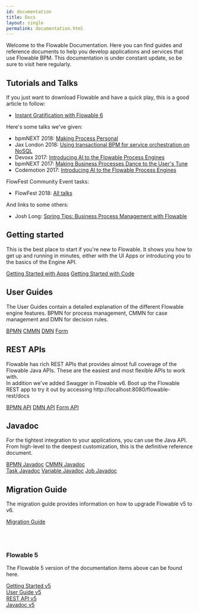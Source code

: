 ```yaml
---
id: documentation
title: Docs
layout: single
permalink: documentation.html
---
```

Welcome to the Flowable Documentation.  Here you can find guides and reference documents to help you develop applications and services that use Flowable BPM.  This documentation is under constant update, so be sure to visit here regularly.

## Tutorials and Talks
If you just want to download Flowable and have a quick play, this is a good article to follow:

+ [Instant Gratification with Flowable 6](https://paulhh.wordpress.com/2017/01/31/flowable-6-instant-gratification/)

Here's some talks we've given:

+ bpmNEXT 2018: [Making Process Personal](https://www.youtube.com/watch?v=fyxRHZaCSSA)
+ Jax London 2018: [Using transactional BPM for service orchestration on NoSQL](https://www.youtube.com/watch?v=vzgU1lZ1h3U)
+ Devoxx 2017: [Introducing AI to the Flowable Process Engines](https://www.youtube.com/watch?v=i8dYR0LdpHg)
+ bpmNEXT 2017: [Making Business Processes Dance to the User's Tune](https://www.youtube.com/watch?v=5qIw3JTw-mI)
+ Codemotion 2017: [Introducing AI to the Flowable Process Engines](https://www.youtube.com/watch?v=HaZQTrfNAgo)

FlowFest Community Event tasks:

+ FlowFest 2018: [All talks](https://flowable.com/flowfest2018)


And links to some others:

+ Josh Long: [Spring Tips: Business Process Management with Flowable](https://www.youtube.com/watch?v=43_OLrxU3so)

## Getting started

This is the best place to start if you're new to Flowable.  It shows you how to get up and running in minutes, either with the UI Apps or introducing you to the basics of the Engine API.
<div class="buttons-unit">
  <a href="{{ site.baseurl }}/docs/userguide/index.html#flowableApps" class="button" target="_blank">Getting Started with Apps</a>
  <a href="{{ site.baseurl }}/docs/userguide/index.html#_getting_started" class="button" target="_blank">Getting Started with Code</a>
</div>

## User Guides

The User Guides contain a detailed explanation of the different Flowable engine features.  BPMN for process management, CMMN for case management and DMN for decision rules.
<div class="buttons-unit">
    <a href="{{ site.baseurl }}/docs/userguide/index.html" class="button" target="_blank">BPMN</a>
    <a href="{{ site.baseurl }}/docs/userguide-cmmn/index.html" class="button" target="_blank">CMMN</a>
    <a href="{{ site.baseurl }}/docs/userguide-dmn/index.html" class="button" target="_blank">DMN</a>
    <a href="{{ site.baseurl }}/docs/userguide-form/index.html" class="button" target="_blank">Form</a>
</div>

## REST APIs

Flowable has rich REST APIs that provides almost full coverage of the Flowable Java APIs.  These are the easiest and most flexible APIs to work with.
<br>
In addition we've added Swagger in Flowable v6. Boot up the Flowable REST app to try it out by accessing http://localhost:8080/flowable-rest/docs

<div class="buttons-unit">
  <a href="{{ site.baseurl }}/docs/userguide/index.html#restApiChapter" class="button" target="_blank">BPMN API</a>
    <a href="{{ site.baseurl }}/docs/userguide-dmn/index.html#restApiChapter" class="button" target="_blank">DMN API</a>
    <a href="{{ site.baseurl }}/docs/userguide-form/index.html#restApiChapter" class="button" target="_blank">Form API</a>
</div>


## Javadoc

For the tightest integration to your applications, you can use the Java API.  From high-level to the deepest customization, this is the definitive reference document.
<div class="buttons-unit">
  <a href="{{ site.baseurl }}/docs/javadocs/index.html" class="button" target="_blank">BPMN Javadoc</a>
  <a href="{{ site.baseurl }}/docs/cmmn-javadocs/index.html" class="button" target="_blank">CMMN Javadoc</a>
</div>

<div class="buttons-unit">
  <a href="{{ site.baseurl }}/docs/task-javadocs/index.html" class="button" target="_blank">Task Javadoc</a>
  <a href="{{ site.baseurl }}/docs/variable-javadocs/index.html" class="button" target="_blank">Variable Javadoc</a>
  <a href="{{ site.baseurl }}/docs/job-javadocs/index.html" class="button" target="_blank">Job Javadoc</a>
</div>

## Migration Guide
The migration guide provides information on how to upgrade Flowable v5 to v6.
<div class="buttons-unit">
  <a href="{{ site.baseurl }}/docs/userguide/migration.html" class="button" target="_blank">Migration Guide</a>
</div>

<br/><br/>
### Flowable 5

The Flowable 5 version of the documentation items above can be found here.

<div class="buttons-unit previous-versions">
  <a href="{{ site.baseurl }}/docs/userguide-5/index.html#_getting_started" class="button" target="_blank">Getting Started v5</a>
</div>

<div class="buttons-unit previous-versions">
  <a href="{{ site.baseurl }}/docs/userguide-5/index.html" class="button" target="_blank">User Guide v5</a>
</div>

<div class="buttons-unit previous-versions">
  <a href="{{ site.baseurl }}/docs/userguide-5/index.html#restApiChapter" class="button" target="_blank">REST API v5</a>
</div>

<div class="buttons-unit previous-versions">
  <a href="{{ site.baseurl }}/docs/javadocs-5/index.html" class="button" target="_blank">Javadoc v5</a>
</div>
